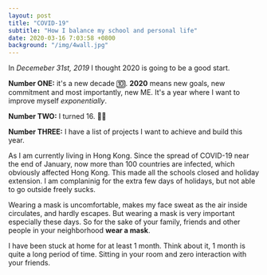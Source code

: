 ```yaml
---
layout: post
title: "COVID-19"
subtitle: "How I balance my school and personal life"
date: 2020-03-16 7:03:58 +0800
background: "/img/4wall.jpg"
---
```


In _Decemeber 31st, 2019_ I thought 2020 is going to be a good start.

**Number ONE:** it's a new decade 🔟. **2020** means new goals, new commitment and most importantly, new ME. It's a year where I want to improve myself _exponentially_.

**Number TWO:** I turned 16. 🎂🎉

**Number THREE:** I have a list of projects I want to achieve and build this year.

As I am currently living in Hong Kong. Since the spread of COVID-19 near the end of January, now more than 100 countries are infected, which obviously affected Hong Kong. This made all the schools closed and holiday extension. I am complaninig for the extra few days of holidays, but not able to go outside freely sucks.

Wearing a mask is uncomfortable, makes my face sweat as the air inside circulates, and hardly escapes. But wearing a mask is very important especially these days. So for the sake of your family, friends and other people in your neighborhood **wear a mask**.

I have been stuck at home for at least 1 month. Think about it, 1 month is quite a long period of time. Sitting in your room and zero interaction with your friends.
